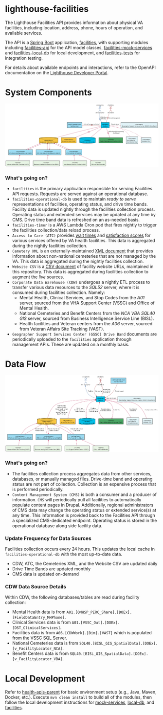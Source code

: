 # lighthouse-facilities

The Lighthouse Facilities API provides information about physical VA facilities, including
location, address, phone, hours of operation, and available services.

The API is a [Spring Boot](https://spring.io/projects/spring-boot)
application, [facilities](facilities/README.md),
with supporting modules including
[facilities-api](facilities-api/README.md) for the API model classes,
[facilities-mock-services](facilities-mock-services/README.md) and
[facilities-local-db](facilities-local-db/README.md) for local development, and
[facilities-tests](facilities-tests/README.md)
for integration testing.

For details about available endpoints and interactions, refer to the
OpenAPI documentation on the
[Lighthouse Developer Portal](https://developer.va.gov/explore/facilities/docs/facilities).

# System Components
![System Components](src/plantuml/system-components.png)

### What's going on?
* `facilities` is the primary application responsible for serving Facilities API requests.
  Requests are served against an operational database.
* `facilities-operational-db` is used to maintain _ready to serve_ representations of
  facilities, operating status, and drive time bands. Facility data is updated nightly
  through the facilities collection process.
  Operating status and extended services may be updated at any time by CMS.
  Drive time band data is refreshed on an as-needed basis.
* `facilities-timer` is a AWS Lambda Cron pod that fires nightly to trigger the facilities
  collection/data reload process.
* `Access to Care (ATC)` provides
  [wait times](https://www.accesstocare.va.gov/atcapis/v1.1/patientwaittimes) and
  [satisfaction scores](https://www.accesstopwt.va.gov/Shep/getRawData?location=*)
  for various services offered by VA health facilities.
  This data is aggregated during the nightly facilities collection.
* `Cemetery XML` is an externally-maintained
  [XML document](https://www.cem.va.gov/cems/cems.xml)
  that provides information about non-national cemeteries that are not managed by the VA.
  This data is aggregated during the nightly facilities collection.
* `Website CSV` is a
  [CSV document](facilities/src/main/resources/websites.csv)
  of facility website URLs, maintained in this repository.
  This data is aggregated during facilities collection to augment the _live_ sources.
* `Corporate Data Warehouse (CDW)` undergoes a nightly ETL process to transfer various data resources to the _SQL52_ server, where it is consumed during facilities collection. Namely:
    - Mental Health, Clinical Services, and Stop Codes from the _A01_ server, sourced from the VHA Support Center (VSSC) and Office of Mental Health.
    - National Cemeteries and Benefit Centers from the _NCA VBA SQL40 GIS_ server, sourced from Business Intelligence Service Line (BISL).
    - Health facilities and Veteran centers from the _A06_ server, sourced from Veteran Affairs Site Tracking (VAST).
* `Geographer Support Services Center (GSSC) Drive Band` documents are periodically uploaded to the `facilities`
  application through management APIs.  These are updated on a monthly basis.

# Data Flow
![Data Flow](src/plantuml/data-flow.png)

### What's going on?
* The facilities collection process aggregates data from other services, databases, or manually managed
  files. Drive-time band and operating status are not part of collection.
  Collection is an expensive process that is performed periodically.
* `Content Management System (CMS)` is both a consumer and a producer of information. `CMS` will periodically pull all
  facilities to automatically populate content pages in Drupal.
  Additionally, regional administrators of CMS data may change the operating status or extended service(s) at any time.
  This information is provided back to the Facilities API through a specialized CMS-dedicated
  endpoint. Operating status is stored in the operational database along side facility data.

### Update Frequency for Data Sources
Facilities collection occurs every 24 hours. This updates the local cache in `facilities-operational-db` with the most up-to-date data.
* CDW, ATC, the Cemeteries XML, and the Website CSV are updated daily
* Drive Time Bands are updated monthly
* CMS data is updated on-demand

### CDW Data Source Details
Within CDW, the following databases/tables are read during facility collection:
* Mental Health data is from `A01.[OMHSP_PERC_Share].[DOEx].[FieldDataEntry_MHPhone]`.
* Clinical Services data is from `A01.[VSSC_Out].[DOEx].[DST_ClinicalServices]`.
* Facilities data is from `A06.[CDWWork].[Dim].[VAST]` which is populated from the VSSC SQL Server.
* National Cemeteries data is from `SQL40.[BISL_GIS_SpatialData].[DOEx].[v_FacilityLocator_NCA]`.
* Benefit Centers data is from `SQL40.[BISL_GIS_SpatialData].[DOEx].[v_FacilityLocator_VBA]`.


# Local Development

Refer to [health-apis-parent](https://github.com/department-of-veterans-affairs/health-apis-parent)
for basic environment setup (e.g., Java, Maven, Docker, etc.).
Execute `mvn clean install` to build all of the modules, then follow the local development
instructions for [mock-services](facilities-mock-services/README.md#local-development),
[local-db](facilities-local-db/README.md#local-development),
and [facilities](facilities/README.md#local-development).
